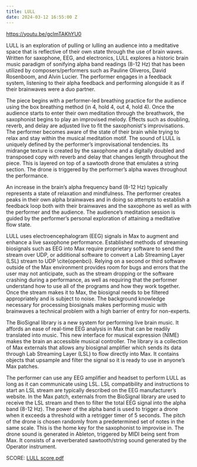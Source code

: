 ```yaml
---
title: LULL
date: 2024-03-12 16:55:00 Z
---
```


https://youtu.be/gclmTAKhYU0

LULL is an exploration of pulling or lulling an audience into a meditative space that is reflective of their own state through the use of brain waves. Written for saxophone, EEG, and electronics, LULL explores a historic brain music paradigm of sonifying alpha band readings (8-12 Hz) that has been utilized by composers/performers such as Pauline Oliveros, David Rosenboom, and Alvin Lucier. The performer engages in a feedback system, listening to their alpha feedback and performing alongside it as if their brainwaves were a duo partner.

The piece begins with a performer-led breathing practice for the audience using the box breathing method (in 4, hold 4, out 4, hold 4). Once the audience starts to enter their own meditation through the breathwork, the saxophonist begins to play an improvised melody. Effects such as doubling, reverb, and delay are adjusted live to fit the saxophonist's improvisations. The performer becomes aware of the state of their brain while trying to relax and stay within the musical meditation motif.
The sound of LULL is uniquely defined by the performer’s improvisational tendencies. Its midrange texture is created by the saxophone and a digitally doubled and transposed copy with reverb and delay that changes length throughout the piece. This is layered on top of a sawtooth drone that emulates a string section. The drone is triggered by the performer’s alpha waves throughout the performance.

An increase in the brain’s alpha frequency band (8-12 Hz) typically represents a state of relaxation and mindfulness. The performer creates peaks in their own alpha brainwaves and in doing so attempts to establish a feedback loop both with their brainwaves and the saxophone as well as with the performer and the audience. The audience’s meditation session is guided by the performer’s personal exploration of attaining a meditative flow state.

LULL uses electroencephalogram (EEG) signals in Max to augment and enhance a live saxophone performance. Established methods of streaming biosignals such as EEG into Max require proprietary software to send the stream over UDP, or additional software to convert a Lab Streaming Layer (LSL) stream to UDP \cite{openbci}. Relying on a second or third software outside of the Max environment provides room for bugs and errors that the user may not anticipate, such as the stream dropping or the software crashing during a performance, as well as requiring that the performer understand how to use all of the programs and how they work together. Once the stream makes it to Max, the biosignal needs to be filtered appropriately and is subject to noise. The background knowledge necessary for processing biosignals makes performing music with brainwaves a technical problem with a high barrier of entry for non-experts.

The BioSignal library is a new system for performing live brain music. It affords an ease of real-time EEG analysis in Max that can be readily translated into music. This new interface for musical expression (NIME) makes the brain an accessible musical controller. 
The library is a collection of Max externals that allows any biosignal amplifier which sends its data through Lab Streaming Layer (LSL) to flow directly into Max. It contains objects that upsample and filter the signal so it is ready to use in anyone’s Max patches.
 
The performer can use any EEG amplifier and headset to perform LULL as long as it can communicate using LSL. LSL compatibility and instructions to start an LSL stream are typically described on the EEG manufacturer’s website. In the Max patch, externals from the BioSignal library are used to receive the LSL stream and then to filter the total EEG signal into the alpha band (8-12 Hz). The power of the alpha band is used to trigger a drone when it exceeds a threshold with a retrigger timer of 5 seconds. The pitch of the drone is chosen randomly from a predetermined set of notes in the same scale. This is the home key for the saxophonist to improvise in. The drone sound is generated in Ableton, triggered by MIDI being sent from Max. It consists of a reverberated sawtooth/string sound generated by the Operator instrument.

SCORE:
[LULL score.pdf](/uploads/LULL%20score.pdf)


